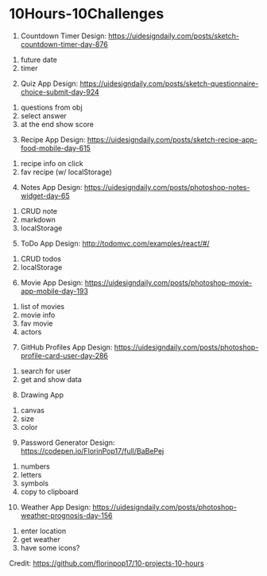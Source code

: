 # 10Hours-10Challenges

1. Countdown Timer
Design: https://uidesigndaily.com/posts/sketch-countdown-timer-day-876
<ol>
  <li>  future date</li>
  <li>  timer</li>
</ol>

2. Quiz App
Design: https://uidesigndaily.com/posts/sketch-questionnaire-choice-submit-day-924
<ol>
  <li>questions from obj</li>
  <li>select answer</li>
  <li>at the end show score</li>
</ol>

3. Recipe App
Design: https://uidesigndaily.com/posts/sketch-recipe-app-food-mobile-day-615
<ol>
  <li>recipe info on click</li>
  <li>fav recipe (w/ localStorage)</li>
</ol>

4. Notes App
Design: https://uidesigndaily.com/posts/photoshop-notes-widget-day-65
<ol>
  <li>CRUD note</li>
  <li>markdown</li>
  <li>localStorage</li>
</ol>

5. ToDo App
Design: http://todomvc.com/examples/react/#/
<ol>
  <li>CRUD todos</li>
  <li>localStorage</li>
</ol>

6. Movie App
Design: https://uidesigndaily.com/posts/photoshop-movie-app-mobile-day-193
<ol>
  <li>list of movies</li>
  <li>movie info</li>
  <li>fav movie</li>
  <li>actors</li>
</ol>

7. GitHub Profiles App
Design: https://uidesigndaily.com/posts/photoshop-profile-card-user-day-286
<ol>
  <li>search for user</li>
  <li>get and show data</li>
</ol>

8. Drawing App
<ol>
  <li>canvas</li>
  <li>size</li>
  <li>color</li>
</ol>

9. Password Generator
Design: https://codepen.io/FlorinPop17/full/BaBePej
<ol>
  <li>numbers</li>
  <li>letters</li>
  <li>symbols</li>
  <li>copy to clipboard</li>
</ol>

10. Weather App
Design: https://uidesigndaily.com/posts/photoshop-weather-prognosis-day-156
<ol>
  <li>enter location</li>
  <li>get weather</li>
  <li>have some icons?</li>
</ol>

Credit: https://github.com/florinpop17/10-projects-10-hours
